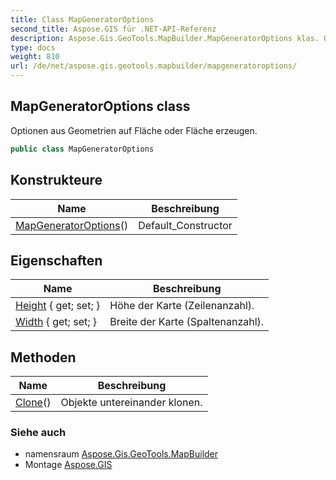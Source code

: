 ```yaml
---
title: Class MapGeneratorOptions
second_title: Aspose.GIS für .NET-API-Referenz
description: Aspose.Gis.GeoTools.MapBuilder.MapGeneratorOptions klas. Optionen aus Geometrien auf Fläche oder Fläche erzeugen.
type: docs
weight: 810
url: /de/net/aspose.gis.geotools.mapbuilder/mapgeneratoroptions/
---
```

## MapGeneratorOptions class

Optionen aus Geometrien auf Fläche oder Fläche erzeugen.

```csharp
public class MapGeneratorOptions
```

## Konstrukteure

| Name | Beschreibung |
| --- | --- |
| [MapGeneratorOptions](mapgeneratoroptions/)() | Default_Constructor |

## Eigenschaften

| Name | Beschreibung |
| --- | --- |
| [Height](../../aspose.gis.geotools.mapbuilder/mapgeneratoroptions/height/) { get; set; } | Höhe der Karte (Zeilenanzahl). |
| [Width](../../aspose.gis.geotools.mapbuilder/mapgeneratoroptions/width/) { get; set; } | Breite der Karte (Spaltenanzahl). |

## Methoden

| Name | Beschreibung |
| --- | --- |
| [Clone](../../aspose.gis.geotools.mapbuilder/mapgeneratoroptions/clone/)() | Objekte untereinander klonen. |

### Siehe auch

* namensraum [Aspose.Gis.GeoTools.MapBuilder](../../aspose.gis.geotools.mapbuilder/)
* Montage [Aspose.GIS](../../)


